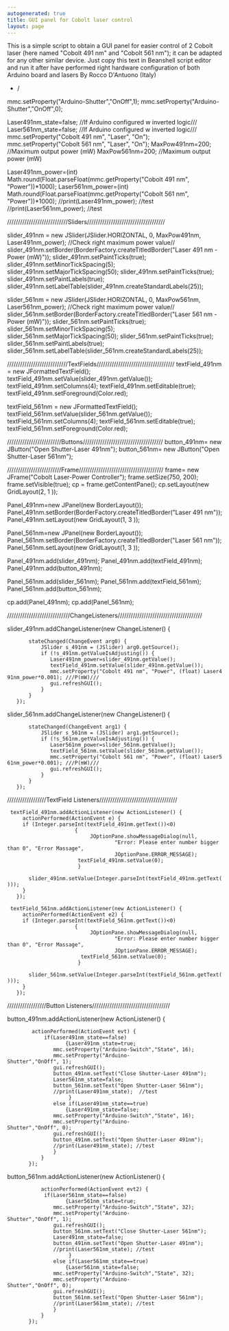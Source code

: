 ```yaml
---
autogenerated: true
title: GUI panel for Cobolt laser control
layout: page
---
```


This is a simple script to obtain a GUI panel for easier control of 2
Cobolt laser (here named "Cobolt 491 nm" and "Cobolt 561 nm"); it can be
adapted for any other similar device. Just copy this text in Beanshell
script editor and run it after have performed right hardware
configuration of both Arduino board and lasers By Rocco D'Antuono
(Italy)

  - /

mmc.setProperty("Arduino-Shutter","OnOff",1);
mmc.setProperty("Arduino-Shutter","OnOff",0);

Laser491nm\_state=false; //If Arduino configured w inverted logic///
Laser561nm\_state=false; //If Arduino configured w inverted logic///
mmc.setProperty("Cobolt 491 nm", "Laser", "On"); mmc.setProperty("Cobolt
561 nm", "Laser", "On"); MaxPow491nm=200; //Maximum output power (mW)
MaxPow561nm=200; //Maximum output power (mW)

Laser491nm\_power=(int)
Math.round(Float.parseFloat(mmc.getProperty("Cobolt 491 nm",
"Power"))\*1000); Laser561nm\_power=(int)
Math.round(Float.parseFloat(mmc.getProperty("Cobolt 561 nm",
"Power"))\*1000); //print(Laser491nm\_power); //test
//print(Laser561nm\_power); //test

////////////////////////////Sliders////////////////////////////////////

slider\_491nm = new JSlider(JSlider.HORIZONTAL, 0, MaxPow491nm,
Laser491nm\_power); //Check right maximum power value//
slider\_491nm.setBorder(BorderFactory.createTitledBorder("Laser 491 nm -
Power (mW)")); slider\_491nm.setPaintTicks(true);
slider\_491nm.setMinorTickSpacing(5);
slider\_491nm.setMajorTickSpacing(50);
slider\_491nm.setPaintTicks(true); slider\_491nm.setPaintLabels(true);
slider\_491nm.setLabelTable(slider\_491nm.createStandardLabels(25));

slider\_561nm = new JSlider(JSlider.HORIZONTAL, 0, MaxPow561nm,
Laser561nm\_power); //Check right maximum power value//
slider\_561nm.setBorder(BorderFactory.createTitledBorder("Laser 561 nm -
Power (mW)")); slider\_561nm.setPaintTicks(true);
slider\_561nm.setMinorTickSpacing(5);
slider\_561nm.setMajorTickSpacing(50);
slider\_561nm.setPaintTicks(true); slider\_561nm.setPaintLabels(true);
slider\_561nm.setLabelTable(slider\_561nm.createStandardLabels(25));

////////////////////////////TextFields////////////////////////////////////
textField\_491nm = new JFormattedTextField();
textField\_491nm.setValue(slider\_491nm.getValue());
textField\_491nm.setColumns(4); textField\_491nm.setEditable(true);
textField\_491nm.setForeground(Color.red);

textField\_561nm = new JFormattedTextField();
textField\_561nm.setValue(slider\_561nm.getValue());
textField\_561nm.setColumns(4); textField\_561nm.setEditable(true);
textField\_561nm.setForeground(Color.red);

/////////////////////////Buttons/////////////////////////////////////
button\_491nm= new JButton("Open Shutter-Laser 491nm"); button\_561nm=
new JButton("Open Shutter-Laser 561nm");

/////////////////////////Frame///////////////////////////////////////
frame= new JFrame("Cobolt Laser-Power Controller"); frame.setSize(750,
200); frame.setVisible(true); cp = frame.getContentPane();
cp.setLayout(new GridLayout(2, 1 ));

Panel\_491nm=new JPanel(new BorderLayout());
Panel\_491nm.setBorder(BorderFactory.createTitledBorder("Laser 491
nm")); Panel\_491nm.setLayout(new GridLayout(1, 3 ));

Panel\_561nm=new JPanel(new BorderLayout());
Panel\_561nm.setBorder(BorderFactory.createTitledBorder("Laser 561
nm")); Panel\_561nm.setLayout(new GridLayout(1, 3 ));

Panel\_491nm.add(slider\_491nm); Panel\_491nm.add(textField\_491nm);
Panel\_491nm.add(button\_491nm);

Panel\_561nm.add(slider\_561nm); Panel\_561nm.add(textField\_561nm);
Panel\_561nm.add(button\_561nm);

cp.add(Panel\_491nm); cp.add(Panel\_561nm);

/////////////////////////////ChangeListeners///////////////////////////////////////

slider\_491nm.addChangeListener(new ChangeListener() {

`       stateChanged(ChangeEvent arg0) {`  
`           JSlider s_491nm = (JSlider) arg0.getSource();`  
`           if (!s_491nm.getValueIsAdjusting()) {`  
`              Laser491nm_power=slider_491nm.getValue();`  
`              textField_491nm.setValue(slider_491nm.getValue());`  
`              mmc.setProperty("Cobolt 491 nm", "Power", (float) Laser491nm_power*0.001); ///P(mW)/// `  
`              gui.refreshGUI();`  
`           }`  
`       }`  
`   });`

slider\_561nm.addChangeListener(new ChangeListener() {

`       stateChanged(ChangeEvent arg1) {`  
`           JSlider s_561nm = (JSlider) arg1.getSource();`  
`           if (!s_561nm.getValueIsAdjusting()) {`  
`              Laser561nm_power=slider_561nm.getValue();`  
`              textField_561nm.setValue(slider_561nm.getValue());`  
`              mmc.setProperty("Cobolt 561 nm", "Power", (float) Laser561nm_power*0.001); ///P(mW)///`  
`              gui.refreshGUI();`  
`           }`  
`       }`  
`   });`

//////////////////TextField
Listeners////////////////////////////////////

` textField_491nm.addActionListener(new ActionListener() {`  
`     actionPerformed(ActionEvent e) {`  
`     if (Integer.parseInt(textField_491nm.getText())<0)`  
`                      {`  
`                           JOptionPane.showMessageDialog(null,`  
`                                   "Error: Please enter number bigger than 0", "Error Massage",`  
`                                   JOptionPane.ERROR_MESSAGE);`  
`                       textField_491nm.setValue(0);`  
`                       }`

`       slider_491nm.setValue(Integer.parseInt(textField_491nm.getText()));`  
`     }`  
`   });`

` textField_561nm.addActionListener(new ActionListener() {`  
`     actionPerformed(ActionEvent e2) {`  
`     if (Integer.parseInt(textField_561nm.getText())<0)`  
`                      {`  
`                           JOptionPane.showMessageDialog(null,`  
`                                   "Error: Please enter number bigger than 0", "Error Massage",`  
`                                   JOptionPane.ERROR_MESSAGE);`  
`                        textField_561nm.setValue(0);`  
`                       }`

`       slider_561nm.setValue(Integer.parseInt(textField_561nm.getText()));`  
`     }`  
`   });`

//////////////////Button Listeners////////////////////////////////////

button\_491nm.addActionListener(new ActionListener() {

`        actionPerformed(ActionEvent evt) {  `  
`            if(Laser491nm_state==false)`  
`                   {Laser491nm_state=true;`  
`               mmc.setProperty("Arduino-Switch","State", 16);`  
`               mmc.setProperty("Arduino-Shutter","OnOff", 1);                 `  
`               gui.refreshGUI();`  
`               button_491nm.setText("Close Shutter-Laser 491nm");`  
`               Laser561nm_state=false;`  
`               button_561nm.setText("Open Shutter-Laser 561nm");`  
`               //print(Laser491nm_state);  //test`  
`                    }`  
`               else if(Laser491nm_state==true)`  
`                   {Laser491nm_state=false;`  
`               mmc.setProperty("Arduino-Switch","State", 16);`  
`               mmc.setProperty("Arduino-Shutter","OnOff", 0);                 `  
`               gui.refreshGUI();`  
`               button_491nm.setText("Open Shutter-Laser 491nm");`  
`               //print(Laser491nm_state); //test`  
`               }`  
`           }  `  
`       }); `

button\_561nm.addActionListener(new ActionListener() {

`           actionPerformed(ActionEvent evt2) {  `  
`            if(Laser561nm_state==false)`  
`                   {Laser561nm_state=true;`  
`               mmc.setProperty("Arduino-Switch","State", 32);`  
`               mmc.setProperty("Arduino-Shutter","OnOff", 1);                 `  
`               gui.refreshGUI();`  
`               button_561nm.setText("Close Shutter-Laser 561nm");`  
`               Laser491nm_state=false;`  
`               button_491nm.setText("Open Shutter-Laser 491nm");`  
`               //print(Laser561nm_state); //test`  
`                    }`  
`               else if(Laser561nm_state==true)`  
`                   {Laser561nm_state=false;`  
`               mmc.setProperty("Arduino-Switch","State", 32);`  
`               mmc.setProperty("Arduino-Shutter","OnOff", 0);                 `  
`               gui.refreshGUI();`  
`               button_561nm.setText("Open Shutter-Laser 561nm");`  
`               //print(Laser561nm_state); //test`  
`               } `  
`           }  `  
`       });`
